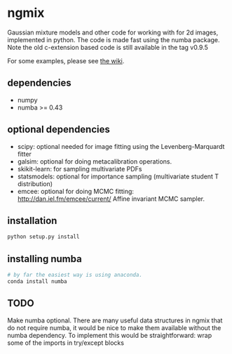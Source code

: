 ngmix
=====

Gaussian mixture models and other code for working with for 2d images,
implemented in python.   The code is made fast using the numba package.  Note
the old c-extension based code is still available in the tag v0.9.5

For some examples, please see [the wiki](https://github.com/esheldon/ngmix/wiki).

dependencies
------------

* numpy
* numba >= 0.43

optional dependencies
---------------------
* scipy: optional needed for image fitting using the Levenberg-Marquardt fitter
* galsim: optional for doing metacalibration operations.
* skikit-learn:  for sampling multivariate PDFs
* statsmodels: optional for importance sampling (multivariate student
    T distribution)
* emcee: optional for doing MCMC fitting: http://dan.iel.fm/emcee/current/ Affine invariant MCMC sampler.

installation
------------
```bash
python setup.py install
```

installing numba
----------------
```bash
# by far the easiest way is using anaconda.
conda install numba
```

TODO
----
Make numba optional.  There are many useful data structures
in ngmix that do not require numba, it would be nice to make them
available without the numba dependency.  To implement this would
be straightforward:  wrap some of the imports in try/except blocks
